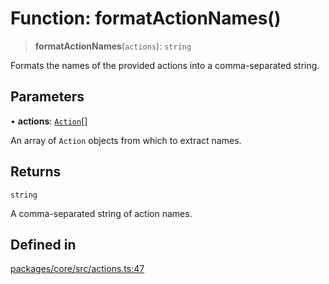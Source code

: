 # Function: formatActionNames()

> **formatActionNames**(`actions`): `string`

Formats the names of the provided actions into a comma-separated string.

## Parameters

• **actions**: [`Action`](../interfaces/Action.md)[]

An array of `Action` objects from which to extract names.

## Returns

`string`

A comma-separated string of action names.

## Defined in

[packages/core/src/actions.ts:47](https://github.com/ai16z/eliza/blob/7fcf54e7fb2ba027d110afcc319c0b01b3f181dc/packages/core/src/actions.ts#L47)
